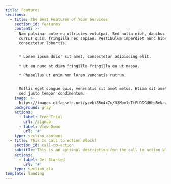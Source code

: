 ```yaml
---
title: Features
sections:
  - title: The Best Features of Your Services
    section_id: features
    content: >-
      Nam pulvinar ante eu ultricies volutpat. Sed nulla nibh, dapibus sit amet
      cursus quis, fringilla nec sapien. Vestibulum imperdiet nunc bibendum
      consectetur lobortis.


      * Lorem ipsum dolor sit amet, consectetur adipiscing elit.

      * Ut eu nunc at diam fringilla fringilla eu ut massa.

      * Phasellus ut enim non lorem venenatis rutrum.


      Mollis eget congue quis, venenatis sit amet metus. Etiam sit amet tortor
      sed justo tempor condimentum.
    image: >-
      https://images.ctfassets.net/ycvbt85o4x7c/33Mov1sTtFUDDGdHhpReNa/7a865926c4f98b9b5ea29b5c43a894b7/feature1.png
    background: gray
    actions:
      - label: Free Trial
        url: /signup
      - label: View Demo
        url: '#'
    type: section_content
  - title: This Is Call to Action Block!
    section_id: call-to-action
    subtitle: This is an optional description for the call to action block.
    actions:
      - label: Get Started
        url: '#'
    type: section_cta
template: landing
---
```

